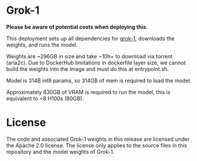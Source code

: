 # Grok-1

**Please be aware of potential costs when deploying this.**

This deployment sets up all dependencies for [grok-1](https://github.com/xai-org/grok-1), downloads the weights, and runs the model.

Weights are ~296GB in size and take ~10h+ to download via torrent (aria2c).
Due to DockerHub limitations in dockerfile layer size, we cannot build the weights into the image and must do this at entrypoint.sh.

Model is 314B int8 params, so 314GB of mem is required to load the model.

Approximately 630GB of VRAM is required to run the model, this is equivalent to ~8 H100s (80GB).

# License

The code and associated Grok-1 weights in this release are licensed under the
Apache 2.0 license. The license only applies to the source files in this
repository and the model weights of Grok-1.